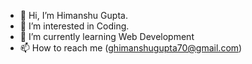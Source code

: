 - 👋 Hi, I’m Himanshu Gupta.
- 👀 I’m interested in Coding.
- 🌱 I’m currently learning Web Development
- 📫 How to reach me (ghimanshugupta70@gmail.com)

<!---
Himanshu-Styles/Himanshu-Styles is a ✨ special ✨ repository because its `README.md` (this file) appears on your GitHub profile.
You can click the Preview link to take a look at your changes.
--->
